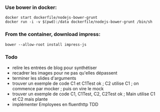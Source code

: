 ### Use bower in docker:
```
docker start dockerfile/nodejs-bower-grunt
docker run -i -v $(pwd):/data dockerfile/nodejs-bower-grunt /bin/sh
```

### From the container, download impress:
```
bower --allow-root install impress-js
```

### Todo

 - relire les entrées de blog pour synthétiser
 - recadrer les images pour ne pas qu'elles dépassent
 - terminer les slides d'arguments
 - trouver un exemple de code C1 et C1Test ok ; C2 utilise C1 ; on commence par mocker ; puis on vire le mock
 - trouver un exemple de code C1, C1Test, C2, C2Test ok ; Main utilise C1 et C2 mais plante
 - implémenter Employees en fluenthttp TDD